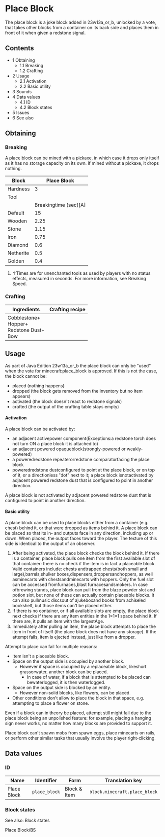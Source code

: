 # Place Block
The place block is a joke block added in 23w13a_or_b, unlocked by a vote, that takes other blocks from a container on its back side and places them in front of it when given a redstone signal.

## Contents
- 1 Obtaining
	- 1.1 Breaking
	- 1.2 Crafting
- 2 Usage
	- 2.1 Activation
	- 2.2 Basic utility
- 3 Sounds
- 4 Data values
	- 4.1 ID
	- 4.2 Block states
- 5 Issues
- 6 See also

## Obtaining
### Breaking
A place block can be mined with a pickaxe, in which case it drops only itself as it has no storage capacity on its own. If mined without a pickaxe, it drops nothing.

| Block     | Place Block           |
|-----------|-----------------------|
| Hardness  | 3                     |
| Tool      |                       |
|           | Breakingtime (sec)[A] |
| Default   | 15                    |
| Wooden    | 2.25                  |
| Stone     | 1.15                  |
| Iron      | 0.75                  |
| Diamond   | 0.6                   |
| Netherite | 0.5                   |
| Golden    | 0.4                   |

1. ↑Times are for unenchanted tools as used by players with no status effects, measured in seconds. For more information, see Breaking Speed.

### Crafting
| Ingredients                                         | Crafting recipe |
|-----------------------------------------------------|-----------------|
| Cobblestone+<br/>Hopper+<br/>Redstone Dust+<br/>Bow |                 |

## Usage
As part of Java Edition 23w13a_or_b the place block can only be "used" when the vote for minecraft:place_block is approved. If this is not the case, the block cannot be:

- placed (nothing happens)
- dropped (the block gets removed from the inventory but no item appears)
- activated (the block doesn't react to redstone signals)
- crafted (the output of the crafting table stays empty)

#### Activation
A place block can be activated by:

- an adjacent activepower component(Exceptions:a redstone torch does not turn ON a place block it is attached to)
- an adjacent powered opaqueblock(strongly-powered or weakly-powered)
- a poweredredstone repeaterorredstone comparatorfacing the place block
- poweredredstone dustconfigured to point at the place block, or on top of it, or a directionless "dot" next to it; a place block isnotactivated by adjacent powered redstone dust that is configured to point in another direction.

A place block is not activated by adjacent powered redstone dust that is configured to point in another direction.

#### Basic utility
A place block can be used to place blocks either from a container (e.g. chest) behind it, or that were dropped as items behind it. A place block can be placed so that its in- and outputs face in any direction, including up or down. When placed, the output faces toward the player. The texture of this side is identical to the output of an observer.

1. After being activated, the place block checks the block behind it. If there is a container, place block pulls one item from the first available slot of that container: there is no check if the item is in fact a placeable block. Valid containers include: chests andtrapped chests(both small and large),barrels,shulker boxes,dispensers,droppersandhoppers, as well asminecarts with chestsandminecarts with hoppers. Only the fuel slot can be accessed fromfurnaces,blast furnacesandsmokers. In case ofbrewing stands, place block can pull from the blaze powder slot and potion slot, but none of these can actually contain placeable blocks. It can also pullmusic discsout of ajukeboxand books from achiseled bookshelf, but those items can't be placed either.
2. If there is no container, or if all available slots are empty, the place block next checks if there are any item entities in the 1×1×1 space behind it. If there are, it pulls an item with the largestAge.
3. Immediately after pulling an item, the place block attempts to place the item in front of itself (the place block does not have any storage). If the attempt fails, item is ejected instead, just like from a dropper.

Attempt to place can fail for multiple reasons:

- Item isn't a placeable block.
- Space on the output side is occupied by another block.
	- However if space is occupied by a replaceable block, likeshort grassorwater, another block can be placed.
		- In case of water, if a block that is attempted to be placed can bewaterlogged, it is then waterlogged.
- Space on the output side is blocked by an entity.
	- However non-solid blocks, like flowers, can be placed.
- Other conditions don't allow to place the block in that space, e.g. attempting to place a flower on stone.

Even if a block can in theory be placed, attempt still might fail due to the place block being an unpolished feature: for example, placing a hanging sign never works, no matter how many blocks are provided to support it.

Place block can't spawn mobs from spawn eggs, place minecarts on rails, or perform other similar tasks that usually involve the player right-clicking.

## Data values
### ID
| Name        | Identifier    | Form         | Translation key               |
|-------------|---------------|--------------|-------------------------------|
| Place Block | `place_block` | Block & Item | `block.minecraft.place_block` |

### Block states
See also: Block states

Place Block/BS

